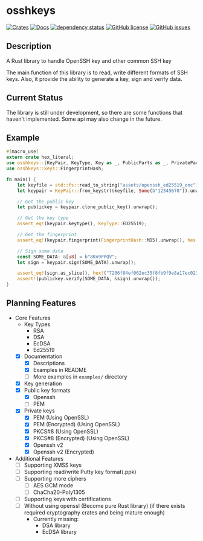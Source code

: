 # osshkeys

[![Crates](https://img.shields.io/crates/v/osshkeys.svg)](https://crates.io/crates/osshkeys)
[![Docs](https://docs.rs/osshkeys/badge.svg)](https://docs.rs/osshkeys)
[![dependency status](https://deps.rs/repo/github/Leo1003/rust-osshkeys/status.svg)](https://deps.rs/repo/github/Leo1003/rust-osshkeys)
[![GitHub license](https://img.shields.io/github/license/Leo1003/rust-osshkeys)](https://github.com/Leo1003/rust-osshkeys/blob/master/LICENSE)
[![GitHub issues](https://img.shields.io/github/issues/Leo1003/rust-osshkeys?logo=github)](https://github.com/Leo1003/rust-osshkeys/issues)

## Description
A Rust library to handle OpenSSH key and other common SSH key

The main function of this library is to read, write different formats of SSH keys.
Also, it provide the ability to generate a key, sign and verify data.

## Current Status
The library is still under development, so there are some functions that haven't implemented.
Some api may also change in the future. 

## Example
```rust
#[macro_use]
extern crate hex_literal;
use osshkeys::{KeyPair, KeyType, Key as _, PublicParts as _, PrivateParts as _};
use osshkeys::keys::FingerprintHash;

fn main() {
    let keyfile = std::fs::read_to_string("assets/openssh_ed25519_enc").unwrap();
    let keypair = KeyPair::from_keystr(&keyfile, Some(b"12345678")).unwrap();

    // Get the public key
    let publickey = keypair.clone_public_key().unwrap();

    // Get the key type
    assert_eq!(keypair.keytype(), KeyType::ED25519);

    // Get the fingerprint
    assert_eq!(keypair.fingerprint(FingerprintHash::MD5).unwrap(), hex!("d29552b0c87d7ff1acb3c2229e783321"));

    // Sign some data
    const SOME_DATA: &[u8] = b"8Kn9PPQV";
    let sign = keypair.sign(SOME_DATA).unwrap();

    assert_eq!(sign.as_slice(), hex!("7206f04ef062ec35f8fb9f9e8a17ec023070ecf5f6e1021ea2af73137b1b832bba08766e5ad95fdca81af37b27898428f9a7dbeb044dd550afeb46efb94fe808").as_ref());
    assert!(publickey.verify(SOME_DATA, &sign).unwrap());
}
```

## Planning Features
- Core Features
    - Key Types
        - RSA
        - DSA
        - EcDSA
        - Ed25519
    - [x] Documentation
        - [x] Descriptions
        - [x] Examples in README
        - [ ] More examples in `examples/` directory
    - [x] Key generation
    - [x] Public key formats
        - [x] Openssh
        - [ ] PEM
    - [x] Private keys
        - [x] PEM (Using OpenSSL)
        - [x] PEM (Encrypted) (Using OpenSSL)
        - [x] PKCS#8 (Using OpenSSL)
        - [x] PKCS#8 (Encrypted) (Using OpenSSL)
        - [x] Openssh v2
        - [x] Openssh v2 (Encrypted)
- Additional Features
    - [ ] Supporting XMSS keys
    - [ ] Supporting read/write Putty key format(.ppk)
    - [ ] Supporting more ciphers
        - [ ] AES GCM mode
        - [ ] ChaCha20-Poly1305
    - [ ] Supporting keys with certifications
    - [ ] Without using openssl (Become pure Rust library) (if there exists required cryptography crates and being mature enough)
        - Currently missing:
            - DSA library
            - EcDSA library
